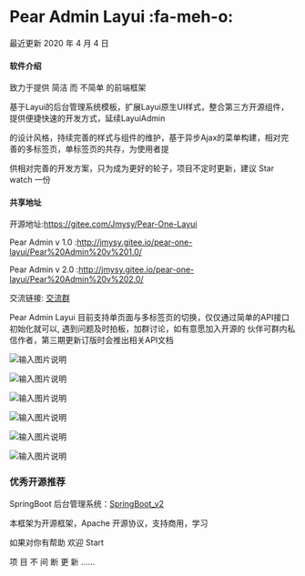 # Pear Admin Layui     :fa-meh-o: 

最近更新  2020 年 4 月 4 日  
 

#### 软件介绍

致力于提供 简洁 而 不简单 的前端框架

基于Layui的后台管理系统模板，扩展Layui原生UI样式，整合第三方开源组件，提供便捷快速的开发方式，延续LayuiAdmin

的设计风格，持续完善的样式与组件的维护，基于异步Ajax的菜单构建，相对完善的多标签页，单标签页的共存，为使用者提

供相对完善的开发方案，只为成为更好的轮子，项目不定时更新，建议 Star watch 一份

#### 共享地址

开源地址:https://gitee.com/Jmysy/Pear-One-Layui

Pear Admin v 1.0 :http://jmysy.gitee.io/pear-one-layui/Pear%20Admin%20v%201.0/

Pear Admin v 2.0 :http://jmysy.gitee.io/pear-one-layui/Pear%20Admin%20v%202.0/

交流链接: [交流群](https://jq.qq.com/?_wv=1027&k=5OdSmve)

Pear Admin Layui 目前支持单页面与多标签页的切换，仅仅通过简单的API接口初始化就可以, 遇到问题及时拍板，加群讨论，如有意愿加入开源的
伙伴可群内私信作者，第三期更新订版时会推出相关API文档

![输入图片说明](https://images.gitee.com/uploads/images/2020/0415/004334_68c3352e_4835367.png "(LH930[%[)8$L4}(2%5`6TM.png")

![输入图片说明](https://images.gitee.com/uploads/images/2020/0415/004345_c763f6ea_4835367.png "3[(4M6GWDUJ)0CP}W`}{W}H.png")

![输入图片说明](https://images.gitee.com/uploads/images/2020/0415/004355_814480a2_4835367.png "6NRSAB{Q9{X$VN3BOZ]HH)W.png")

![输入图片说明](https://images.gitee.com/uploads/images/2020/0415/004404_a82806f6_4835367.png "8YT67GA{~KY7GZ6%~C5XZ44.png")

![输入图片说明](https://images.gitee.com/uploads/images/2020/0415/004415_ba1298d9_4835367.png "HA3R1@QA]2P$JU~~VL)Q_IA.png")

![输入图片说明](https://images.gitee.com/uploads/images/2020/0415/004427_fc00dd54_4835367.png "PRXW~U%~OMSJL{VG)}45O3E.png")

### 优秀开源推荐

SpringBoot 后台管理系统：[SpringBoot_v2](http://gitee.com/bdj/SpringBoot_v2)


本框架为开源框架，Apache 开源协议，支持商用，学习

如果对你有帮助 欢迎 Start

项 目 不 间 断 更 新 ......


